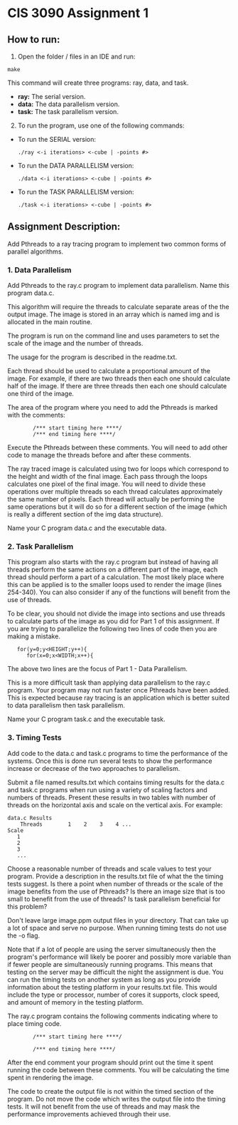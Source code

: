 # CIS 3090 Assignment 1

## How to run:

1. Open the folder / files in an IDE and run:
```
make
```
This command will create three programs: ray, data, and task.
  - **ray:** The serial version.
  - **data:** The data parallelism version.
  - **task:** The task parallelism version.
2. To run the program, use one of the following commands:
  - To run the SERIAL version:
    ```
    ./ray <-i iterations> <-cube | -points #>
    ```
  - To run the DATA PARALLELISM version:
    ```
    ./data <-i iterations> <-cube | -points #>
    ```
  - To run the TASK PARALLELISM version:
    ```
    ./task <-i iterations> <-cube | -points #>
    ```

## Assignment Description:
Add Pthreads to a ray tracing program to implement two common forms of parallel algorithms.

### 1. Data Parallelism
Add Pthreads to the ray.c program to implement data parallelism. Name
this program data.c.

This algorithm will require the threads to calculate separate areas of the
the output image. The image is stored in an array which is named img
and is allocated in the main routine. 

The program is run on the command line and uses parameters to set
the scale of the image and the number of threads.

The usage for the program is described in the readme.txt.

Each thread should be used to calculate a proportional amount
of the image. For example, if there are two threads then each one
should calculate half of the image. If there are three threads then each
one should calculate one third of the image.

The area of the program where you need to add the Pthreads is marked
with the comments:
```
        /*** start timing here ****/
        /*** end timing here ****/
```
Execute the Pthreads between these comments. You will need to add other code
to manage the threads before and after these comments.

The ray traced image is calculated using two for loops which correspond to
the height and width of the final image. Each pass through the loops calculates
one pixel of the final image. You will need to divide these operations over
multiple threads so each thread calculates approximately the same number of
pixels. Each thread will actually be performing the same operations but it
will do so for a different section of the image (which is really a different
section of the img data structure). 

Name your C program data.c and the executable data. 


### 2. Task Parallelism
This program also starts with the ray.c program but instead of having
all threads perform the same actions on a different part of the image,
each thread should perform a part of a calculation. The most likely place
where this can be applied is to the smaller loops used to render the
image (lines 254-340). You can also consider if any of the functions
will benefit from the use of threads.

To be clear, you should not divide the image into sections and use threads
to calculate parts of the image as you did for Part 1 of this assignment.
If you are trying to parallelize the following two lines of code then you
are making a mistake.
```
   for(y=0;y<HEIGHT;y++){
      for(x=0;x<WIDTH;x++){
```
The above two lines are the focus of Part 1 - Data Parallelism. 

This is a more difficult task than applying data parallelism to the ray.c
program. Your program may not run faster once Pthreads have been added.
This is expected because ray tracing is an application which is better
suited to data parallelism then task parallelism. 

Name your C program task.c and the executable task. 


### 3. Timing Tests
Add code to the data.c and task.c programs to time the performance of the
systems. Once this is done run several tests to show the performance increase
or decrease of the two approaches to parallelism. 

Submit a file named results.txt which contains timing results for the data.c and
task.c programs when run using a variety of scaling factors and numbers of
threads. Present these results in two tables with number of threads on the
horizontal axis and scale on the vertical axis. For example:

```
data.c Results
    Threads        1    2    3    4 ...
Scale
   1
   2
   3
   ...
```
Choose a reasonable number of threads and scale values to test your program.
Provide a description in the results.txt file of what the the timing tests
suggest. Is there a point when number of threads or the scale of the image
benefits from the use of Pthreads? Is there an image size that is too small
to benefit from the use of threads? Is task parallelism beneficial for this
problem?

Don't leave large image.ppm output files in your directory. That can take up
a lot of space and serve no purpose. When running timing tests do not use the
-o flag. 

Note that if a lot of people are using the server simultaneously then the
program's performance will likely be poorer and possibly more variable than
if fewer people are simultaneously running programs. This means that testing
on the server may be difficult the night the assignment is due. You can run the
timing tests on another system as long as you provide information about
the testing platform in your results.txt file. This would include the
type or processor, number of cores it supports, clock speed, and amount of
memory in the testing platform.
 
The ray.c program contains the following comments indicating where to place
timing code.
```
        /*** start timing here ****/

        /*** end timing here ****/
```
After the end comment your program should print out the time it spent
running the code between these comments. You will be calculating the
time spent in rendering the image. 

The code to create the output file is not within the timed section of
the program. Do not move the code which writes the output file into the
timing tests.  It will not benefit from the use of threads and may mask
the performance improvements achieved through their use.

